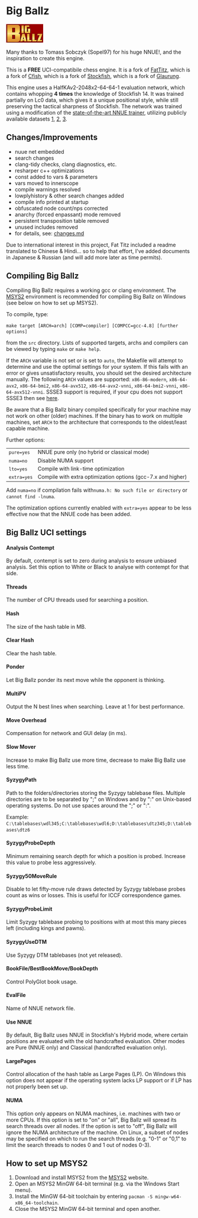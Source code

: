 # Big Ballz

![alt tag](https://raw.githubusercontent.com/FireFather/BigBallz/master/bitmaps/bigballz.png)

Many thanks to Tomass Sobczyk (Sopel97) for his huge NNUE!, and the inspiration to create this engine.

This is a **FREE** UCI-compatibile chess engine. It is a fork of [FatTitz](https://github.com/Sopel97/FatTitz), which is a fork of [Cfish](https://github.com/syzygy1/Cfish), which is a fork of [Stockfish](https://github.com/official-stockfish/Stockfish), which is a fork of [Glaurung](https://github.com/phenri/glaurung).

This engine uses a HalfKAv2-2048x2-64-64-1 evaluation network, which contains whopping **4 times** the knowledge of Stockfish 14. It was trained partially on Lc0 data, which gives it a unique positional style, while still preserving the tactical sharpness of Stockfish. The network was trained using a modification of the [state-of-the-art NNUE trainer](https://github.com/glinscott/nnue-pytorch), utilizing publicly available datasets [1](https://drive.google.com/file/d/1VlhnHL8f-20AXhGkILujnNXHwy9T-MQw/view?usp=sharing), [2](https://drive.google.com/file/d/1seGNOqcVdvK_vPNq98j-zV3XPE5zWAeq/view?usp=sharing), [3](https://drive.google.com/file/d/1RFkQES3DpsiJqsOtUshENtzPfFgUmEff/view?usp=sharing).


## Changes/Improvements
- nuue net embedded
- search changes
- clang-tidy checks, clang diagnostics, etc.
- resharper c++ optimizations
- const added to vars & parameters
- vars moved to innerscope
- compile warnings resolved
- lowplyhistory & other search changes added
- compile info printed at startup
- obfuscated node count/nps corrected
- anarchy (forced enpassant) mode removed
- persistent transposition table removed
- unused includes removed
- for details, see: [changes.md](docs/changes.md)

Due to international interest in this project, Fat Titz included a readme translated to Chinese & Hindi...
so to help that effort, I've added documents in Japanese & Russian (and will add more later as time permits).
  
## Compiling Big Ballz
Compiling Big Ballz requires a working gcc or clang environment. The [MSYS2](https://www.msys2.org/) environment is recommended for compiling Big Ballz on Windows (see below on how to set up MSYS2).

To compile, type:

    make target [ARCH=arch] [COMP=compiler] [COMPCC=gcc-4.8] [further options]

from the `src` directory. Lists of supported targets, archs and compilers can be viewed by typing `make` or `make help`.

If the `ARCH` variable is not set or is set to `auto`, the Makefile will attempt to determine and use the optimal settings for your system. If this fails with an error or gives unsatisfactory results, you should set the desired architecture manually. The following `ARCH` values are supported: `x86-86-modern`, `x86-64-avx2`, `x86-64-bmi2`, `x86-64-avx512`, `x86-64-avx2-vnni`, `x86-64-bmi2-vnni`, `x86-64-avx512-vnni`. SSSE3 support is required, if your cpu does not support SSSE3 then see [here](https://www.timeanddate.com/).

Be aware that a Big Ballz binary compiled specifically for your machine may not work on other (older) machines. If the binary has to work on multiple machines, set `ARCH` to the architecture that corresponds to the oldest/least capable machine.

Further options:

<table>
<tr><td><code>pure=yes</code></td><td>NNUE pure only (no hybrid or classical mode)</td></tr>
<tr><td><code>numa=no</code></td><td>Disable NUMA support</td></tr>
<tr><td><code>lto=yes</code></td><td>Compile with link-time optimization</td></tr>
<tr><td><code>extra=yes</code></td><td>Compile with extra optimization options (gcc-7.x and higher)</td></tr>
</table>

Add `numa=no` if compilation fails with`numa.h: No such file or directory` or `cannot find -lnuma`.

The optimization options currently enabled with `extra=yes` appear to be less effective now that the NNUE code has been added.

## Big Ballz UCI settings

#### Analysis Contempt
By default, contempt is set to zero during analysis to ensure unbiased analysis. Set this option to White or Black to analyse with contempt for that side.

#### Threads
The number of CPU threads used for searching a position.

#### Hash
The size of the hash table in MB.

#### Clear Hash
Clear the hash table.

#### Ponder
Let Big Ballz ponder its next move while the opponent is thinking.

#### MultiPV
Output the N best lines when searching. Leave at 1 for best performance.

#### Move Overhead
Compensation for network and GUI delay (in ms).

#### Slow Mover
Increase to make Big Ballz use more time, decrease to make Big Ballz use less time.

#### SyzygyPath
Path to the folders/directories storing the Syzygy tablebase files. Multiple directories are to be separated by ";" on Windows and by ":" on Unix-based operating systems. Do not use spaces around the ";" or ":".

Example: `C:\tablebases\wdl345;C:\tablebases\wdl6;D:\tablebases\dtz345;D:\tablebases\dtz6`

#### SyzygyProbeDepth
Minimum remaining search depth for which a position is probed. Increase this value to probe less aggressively.

#### Syzygy50MoveRule
Disable to let fifty-move rule draws detected by Syzygy tablebase probes count as wins or losses. This is useful for ICCF correspondence games.

#### SyzygyProbeLimit
Limit Syzygy tablebase probing to positions with at most this many pieces left (including kings and pawns).

#### SyzygyUseDTM
Use Syzygy DTM tablebases (not yet released).

#### BookFile/BestBookMove/BookDepth
Control PolyGlot book usage.

#### EvalFile
Name of NNUE network file.

#### Use NNUE
By default, Big Ballz uses NNUE in Stockfish's Hybrid mode, where certain positions are evaluated with the old handcrafted evaluation. Other modes are Pure (NNUE only) and Classical (handcrafted evaluation only).

#### LargePages
Control allocation of the hash table as Large Pages (LP). On Windows this option does not appear if the operating system lacks LP support or if LP has not properly been set up.

#### NUMA
This option only appears on NUMA machines, i.e. machines with two or more CPUs. If this option is set to "on" or "all", Big Ballz will spread its search threads over all nodes. If the option is set to "off", Big Ballz will ignore the NUMA architecture of the machine. On Linux, a subset of nodes may be specified on which to run the search threads (e.g. "0-1" or "0,1" to limit the search threads to nodes 0 and 1 out of nodes 0-3).

## How to set up MSYS2
1. Download and install MSYS2 from the [MSYS2](https://www.msys2.org/) website.
2. Open an MSYS2 MinGW 64-bit terminal (e.g. via the Windows Start menu).
3. Install the MinGW 64-bit toolchain by entering `pacman -S mingw-w64-x86_64-toolchain`.
4. Close the MSYS2 MinGW 64-bit terminal and open another.
